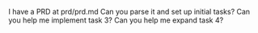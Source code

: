 I have a PRD at prd/prd.md
Can you parse it and set up initial tasks?
Can you help me implement task 3?
Can you help me expand task 4?



